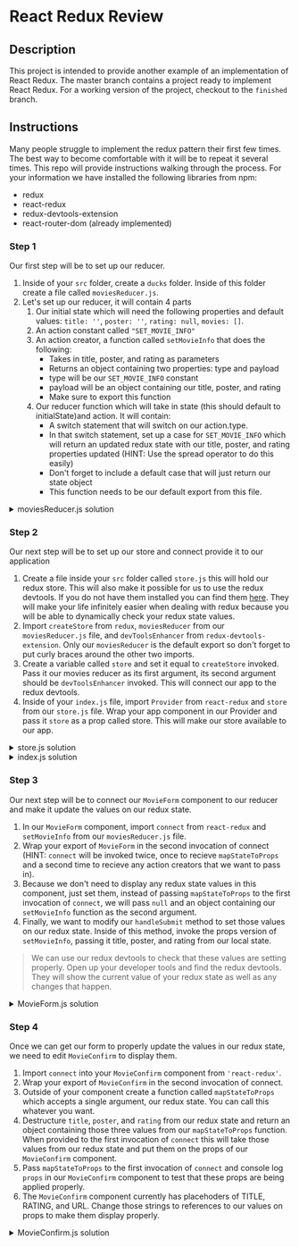 # React Redux Review

## Description

This project is intended to provide another example of an implementation of React Redux. The master branch contains a project ready to implement React Redux. For a working version of the project, checkout to the `finished` branch.

## Instructions

Many people struggle to implement the redux pattern their first few times. The best way to become comfortable with it will be to repeat it several times. This repo will provide instructions walking through the process. For your information we have installed the following libraries from npm:

- redux
- react-redux
- redux-devtools-extension
- react-router-dom (already implemented)

### Step 1

Our first step will be to set up our reducer.

1. Inside of your `src` folder, create a `ducks` folder. Inside of this folder create a file called `moviesReducer.js`.
2. Let's set up our reducer, it will contain 4 parts
   1. Our initial state which will need the following properties and default values: `title: ''`, `poster: ''`, `rating: null`, `movies: []`.
   2. An action constant called `"SET_MOVIE_INFO"`
   3. An action creator, a function called `setMovieInfo` that does the following:
      - Takes in title, poster, and rating as parameters
      - Returns an object containing two properties: type and payload
      - type will be our `SET_MOVIE_INFO` constant
      - payload will be an object containing our title, poster, and rating
      - Make sure to export this function
   4. Our reducer function which will take in state (this should default to initialState)and action. It will contain:
      - A switch statement that will switch on our action.type.
      - In that switch statement, set up a case for `SET_MOVIE_INFO` which will return an updated redux state with our title, poster, and rating properties updated (HINT: Use the spread operator to do this easily)
      - Don't forget to include a default case that will just return our state object
      - This function needs to be our default export from this file.

<details>
  <summary>moviesReducer.js solution</summary>

```js
const initialState = {
  title: '',
  poster: '',
  rating: null,
  movies: [],
}

const SET_MOVIE_INFO = 'SET_MOVIE_INFO'

export const setMovieInfo = (title, poster, rating) => {
  return {
    type: SET_MOVIE_INFO,
    payload: { title, poster, rating },
  }
}

function moviesReducer(state = initialState, action) {
  switch (action.type) {
    case SET_MOVIE_INFO:
      return { ...state, ...action.payload }
    default:
      return state
  }
}

export default moviesReducer
```

</details>

### Step 2

Our next step will be to set up our store and connect provide it to our application

1. Create a file inside your `src` folder called `store.js` this will hold our redux store. This will also make it possible for us to use the redux devtools. If you do not have them installed you can find them [here](https://chrome.google.com/webstore/detail/redux-devtools/lmhkpmbekcpmknklioeibfkpmmfibljd?hl=en). They will make your life infinitely easier when dealing with redux because you will be able to dynamically check your redux state values.
2. Import `createStore` from `redux`, `moviesReducer` from our `moviesReducer.js` file, and `devToolsEnhancer` from `redux-devtools-extension`. Only our `moviesReducer` is the default export so don't forget to put curly braces around the other two imports.
3. Create a variable called `store` and set it equal to `createStore` invoked. Pass it our movies reducer as its first argument, its second argument should be `devToolsEnhancer` invoked. This will connect our app to the redux devtools.
4. Inside of your `index.js` file, import `Provider` from `react-redux` and `store` from our `store.js` file. Wrap your app component in our Provider and pass it `store` as a prop called store. This will make our store available to our app.

<details>
<summary>store.js solution</summary>

```js
import { createStore } from 'redux'
import moviesReducer from './ducks/moviesReducer'
import { devToolsEnhancer } from 'redux-devtools-extension'

export default createStore(moviesReducer, devToolsEnhancer())
```

</details>

<details>
<summary>index.js solution</summary>

```js
import React from 'react'
import ReactDOM from 'react-dom'
import './index.css'
import App from './App'
import { HashRouter as Router } from 'react-router-dom'
import {Provider} from 'react-redux
import store from './store'

ReactDOM.render(
  <Router>
    <Provider store={store}>
      <App />
    </Provider>
  </Router>,
  document.getElementById('root')
)
```

</details>

### Step 3

Our next step will be to connect our `MovieForm` component to our reducer and make it update the values on our redux state.

1. In our `MovieForm` component, import `connect` from `react-redux` and `setMovieInfo` from our `moviesReducer.js` file.
2. Wrap your export of `MovieForm` in the second invocation of connect (HINT: `connect` will be invoked twice, once to recieve `mapStateToProps` and a second time to recieve any action creators that we want to pass in).
3. Because we don't need to display any redux state values in this component, just set them, instead of passing `mapStateToProps` to the first invocation of `connect`, we will pass `null` and an object containing our `setMovieInfo` function as the second argument.
4. Finally, we want to modify our `handleSubmit` method to set those values on our redux state. Inside of this method, invoke the props version of `setMovieInfo`, passing it title, poster, and rating from our local state.

> We can use our redux devtools to check that these values are setting properly. Open up your developer tools and find the redux devtools. They will show the current value of your redux state as well as any changes that happen.

<details>
<summary>MovieForm.js solution</summary>

```js
import React, { Component } from 'react'
import { connect } from 'react-redux'
import { setMovieInfo } from '../ducks/moviesReducer'
import styles from './styles'

class MovieForm extends Component {
  //Constructor and handle change methods.  These do not need to be changed.

  handleSubmit = e => {
    e.preventDefault()
    const { title, poster, rating } = this.state

    this.props.setMovieInfo(title, poster, rating)

    this.props.history.push('/confirm')
  }

  //Render method this does not need to be changed.
}

export default connect(
  null,
  { setMovieInfo }
)(MovieForm)
```

</details>

### Step 4

Once we can get our form to properly update the values in our redux state, we need to edit `MovieConfirm` to display them.

1. Import `connect` into your `MovieConfirm` component from `'react-redux'`.
2. Wrap your export of `MovieConfirm` in the second invocation of connect.
3. Outside of your component create a function called `mapStateToProps` which accepts a single argument, our redux state. You can call this whatever you want.
4. Destructure `title`, `poster`, and `rating` from our redux state and return an object containing those three values from our `mapStateToProps` function. When provided to the first invocation of `connect` this will take those values from our redux state and put them on the props of our `MovieConfirm` component.
5. Pass `mapStateToProps` to the first invocation of `connect` and console log `props` in our `MovieConfirm` component to test that these props are being applied properly.
6. The `MovieConfirm` component currently has placehoders of TITLE, RATING, and URL. Change those strings to references to our values on props to make them display properly.

<details>
<summary>MovieConfirm.js solution</summary>

</details>
